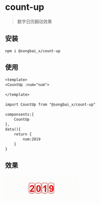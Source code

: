 # count-up
> 数字日历翻动效果

## 安装
```
npm i @songbai_x/count-up
```
## 使用
```vue
<template>
<CountUp :num="num">

</template>

import CountUp from "@songbai_x/count-up"

componsents:{
    CountUp
},
data(){
    return {
        num:2019
    }
}
```
## 效果
![效果](./images/1.gif)